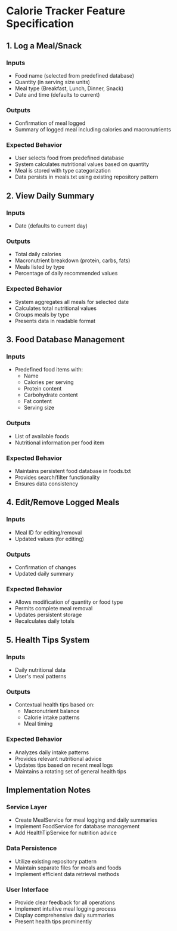 # Calorie Tracker Feature Specification

## 1. Log a Meal/Snack

### Inputs
- Food name (selected from predefined database)
- Quantity (in serving size units)
- Meal type (Breakfast, Lunch, Dinner, Snack)
- Date and time (defaults to current)

### Outputs
- Confirmation of meal logged
- Summary of logged meal including calories and macronutrients

### Expected Behavior
- User selects food from predefined database
- System calculates nutritional values based on quantity
- Meal is stored with type categorization
- Data persists in meals.txt using existing repository pattern

## 2. View Daily Summary

### Inputs
- Date (defaults to current day)

### Outputs
- Total daily calories
- Macronutrient breakdown (protein, carbs, fats)
- Meals listed by type
- Percentage of daily recommended values

### Expected Behavior
- System aggregates all meals for selected date
- Calculates total nutritional values
- Groups meals by type
- Presents data in readable format

## 3. Food Database Management

### Inputs
- Predefined food items with:
  - Name
  - Calories per serving
  - Protein content
  - Carbohydrate content
  - Fat content
  - Serving size

### Outputs
- List of available foods
- Nutritional information per food item

### Expected Behavior
- Maintains persistent food database in foods.txt
- Provides search/filter functionality
- Ensures data consistency

## 4. Edit/Remove Logged Meals

### Inputs
- Meal ID for editing/removal
- Updated values (for editing)

### Outputs
- Confirmation of changes
- Updated daily summary

### Expected Behavior
- Allows modification of quantity or food type
- Permits complete meal removal
- Updates persistent storage
- Recalculates daily totals

## 5. Health Tips System

### Inputs
- Daily nutritional data
- User's meal patterns

### Outputs
- Contextual health tips based on:
  - Macronutrient balance
  - Calorie intake patterns
  - Meal timing

### Expected Behavior
- Analyzes daily intake patterns
- Provides relevant nutritional advice
- Updates tips based on recent meal logs
- Maintains a rotating set of general health tips

## Implementation Notes

### Service Layer
- Create MealService for meal logging and daily summaries
- Implement FoodService for database management
- Add HealthTipService for nutrition advice

### Data Persistence
- Utilize existing repository pattern
- Maintain separate files for meals and foods
- Implement efficient data retrieval methods

### User Interface
- Provide clear feedback for all operations
- Implement intuitive meal logging process
- Display comprehensive daily summaries
- Present health tips prominently